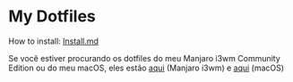 # My Dotfiles

How to install: [Install.md](https://github.com/vibraniumdev/dotfiles/wiki/Instala%C3%A7%C3%A3o)

Se você estiver procurando os dotfiles do meu Manjaro i3wm Community Edition ou do meu macOS, eles estão [aqui](https://github.com/vibraniumdev/i3wm-dotfiles) (Manjaro i3wm) e [aqui](https://github.com/vibraniumdev/mac-dotfiles) (macOS)


